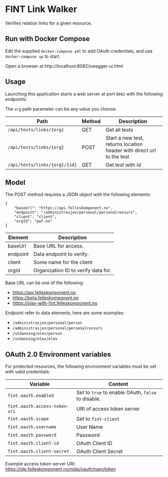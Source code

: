 # FINT Link Walker

Verifies relation links for a given resource.

## Run with Docker Compose

Edit the supplied `docker-compose.yml` to add OAuth credentials, and use `docker-compose up` to start.

Open a browser at http://localhost:8082/swagger-ui.html 

## Usage

Launching this application starts a web server at port `8082` with the following endpoints:

The `org` path parameter can be any value you choose.

| Path                          | Method | Description       |
|-------------------------------|--------|-------------------|
| `/api/tests/links/{org}`      | GET    | Get all tests     |
| `/api/tests/links/{org}`      | POST   | Start a new test, returns location header with direct url to the test  |
| `/api/tests/links/{org}/{id}` | GET    | Get test with id  |

## Model

The POST method requires a JSON object with the following elements:

    {
        "baseUrl": "https://api.felleskomponent.no",
        "endpoint": "/administrasjon/personal/personalressurs",
        "client": "client",
        "orgId": "pwf.no"
    }
    
| Element  | Description                         |
|----------|-------------------------------------|
| baseUrl  | Base URL for access.                |
| endpoint | Data endpoint to verify.            |
| client   | Some name for the client            |
| orgId    | Organization ID to verify data for. |

Base URL can be one of the following:
  - https://api.felleskomponent.no                   
  - https://beta.felleskomponent.no                  
  - https://play-with-fint.felleskomponent.no        

Endpoint refer to data elements, here are some examples:

  - `/administrasjon/personal/person`
  - `/administrasjon/personal/personalressurs`
  - `/utdanning/elev/person`
  - `/utdanning/elev/elev`

## OAuth 2.0 Environment variables

For protected resources, the following environment variables must be set with valid credentials:

| Variable                      | Content                                           |
|-------------------------------|---------------------------------------------------|
| `fint.oauth.enabled`          | Set to `true` to enable OAuth, `false` to disable.|                     | 
| `fint.oauth.access-token-uri` | URI of access token server                        |
| `fint.oauth.scope`            | Set to `fint-client`                              |
| `fint.oauth.username`         | User Name                                         |
| `fint.oauth.password`         | Password                                          |
| `fint.oauth.client-id`        | OAuth Client ID                                   |
| `fint.oauth.client-secret`    | OAuth Client Secret                               |

Example access token server URI: https://idp.felleskomponent.no/nidp/oauth/nam/token
